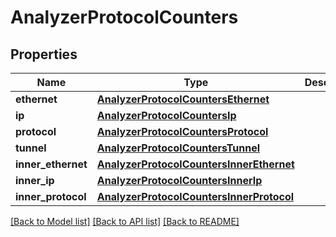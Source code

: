 # AnalyzerProtocolCounters

## Properties
Name | Type | Description | Notes
------------ | ------------- | ------------- | -------------
**ethernet** | [**AnalyzerProtocolCountersEthernet**](AnalyzerProtocolCountersEthernet.md) |  | [optional] 
**ip** | [**AnalyzerProtocolCountersIp**](AnalyzerProtocolCountersIp.md) |  | [optional] 
**protocol** | [**AnalyzerProtocolCountersProtocol**](AnalyzerProtocolCountersProtocol.md) |  | [optional] 
**tunnel** | [**AnalyzerProtocolCountersTunnel**](AnalyzerProtocolCountersTunnel.md) |  | [optional] 
**inner_ethernet** | [**AnalyzerProtocolCountersInnerEthernet**](AnalyzerProtocolCountersInnerEthernet.md) |  | [optional] 
**inner_ip** | [**AnalyzerProtocolCountersInnerIp**](AnalyzerProtocolCountersInnerIp.md) |  | [optional] 
**inner_protocol** | [**AnalyzerProtocolCountersInnerProtocol**](AnalyzerProtocolCountersInnerProtocol.md) |  | [optional] 

[[Back to Model list]](../README.md#documentation-for-models) [[Back to API list]](../README.md#documentation-for-api-endpoints) [[Back to README]](../README.md)


